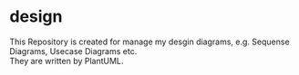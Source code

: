 # design
This Repository is created for manage my desgin diagrams, e.g. Sequense Diagrams, Usecase Diagrams etc.
<br>
They are written by PlantUML.
